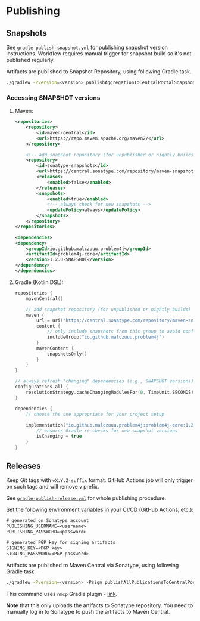 # Publishing

## Snapshots

See [`gradle-publish-snapshot.yml`](.github/workflows/gradle-publish-snapshot.yml) for publishing snapshot version
instructions. Workflow requires manual trigger for snapshot build so it's not published regularly.

Artifacts are published to Snapshot Repository, using following Gradle task.

```bash
./gradlew -Pversion=<version> publishAggregationToCentralPortalSnapshots
```

### Accessing SNAPSHOT versions

1. Maven:
   ```xml
   <repositories>
       <repository>
           <id>maven-central</id>
           <url>https://repo.maven.apache.org/maven2/</url>
       </repository>
   
       <!-- add snapshot repository (for unpublished or nightly builds) -->
       <repository>
           <id>sonatype-snapshots</id>
           <url>https://central.sonatype.com/repository/maven-snapshots/</url>
           <releases>
               <enabled>false</enabled>
           </releases>
           <snapshots>
               <enabled>true</enabled>
               <!-- always check for new snapshots -->
               <updatePolicy>always</updatePolicy>
           </snapshots>
       </repository>
   </repositories>
   
   <dependencies>
   <dependency>
       <groupId>io.github.malczuuu.problem4j</groupId>
       <artifactId>problem4j-core</artifactId>
       <version>1.2.0-SNAPSHOT</version>
   </dependency>
   </dependencies>
   ```
2. Gradle (Kotlin DSL):
   ```kotlin
   repositories {
       mavenCentral()
   
       // add snapshot repository (for unpublished or nightly builds)
       maven {
           url = uri("https://central.sonatype.com/repository/maven-snapshots/")
           content {
               // only include snapshots from this group to avoid conflicts
               includeGroup("io.github.malczuuu.problem4j")
           }
           mavenContent {
               snapshotsOnly()
           }
       }
   }
   
   // always refresh "changing" dependencies (e.g., SNAPSHOT versions)
   configurations.all {
       resolutionStrategy.cacheChangingModulesFor(0, TimeUnit.SECONDS)
   }
   
   dependencies {
       // choose the one appropriate for your project setup
       
       implementation("io.github.malczuuu.problem4j:problem4j-core:1.2.0-SNAPSHOT") {
           // ensures Gradle re-checks for new snapshot versions
           isChanging = true   
       }
   }
   ```

## Releases

Keep Git tags with `vX.Y.Z-suffix` format. GitHub Actions job will only trigger on such tags and will remove `v` prefix.

See [`gradle-publish-release.yml`](.github/workflows/gradle-publish-release.yml) for whole publishing procedure.

Set the following environment variables in your CI/CD (GitHub Actions, etc.):

```txt
# generated on Sonatype account
PUBLISHING_USERNAME=<username>
PUBLISHING_PASSWORD=<password>

# generated PGP key for signing artifacts
SIGNING_KEY=<PGP key>
SIGNING_PASSWORD=<PGP password>
```

Artifacts are published to Maven Central via Sonatype, using following Gradle task.

```bash
./gradlew -Pversion=<version> -Psign publishAllPublicationsToCentralPortal
```

This command uses `nmcp` Gradle plugin - [link](https://github.com/GradleUp/nmcp).

**Note** that this only uploads the artifacts to Sonatype repository. You need to manually log in to Sonatype to push
the artifacts to Maven Central.
